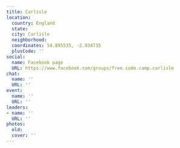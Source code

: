 ```yaml
---
title: Carlisle
location:
  country: England
  state: 
  city: Carlisle
  neighborhood: 
  coordinates: 54.895535, -2.934735
  plusCode: ''
social:
  name: Facebook page
  URL: https://www.facebook.com/groups/free.code.camp.carlisle
chat:
  name: ''
  URL: ''
event:
  name: ''
  URL: ''
leaders:
- name: ''
  URL: ''
photos:
  old: 
  cover: ''
---
```

